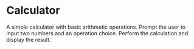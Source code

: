 # Calculator
A simple calculator with basic arithmetic operations. Prompt the user to input two numbers and an operation choice. Perform the calculation and display the result.
